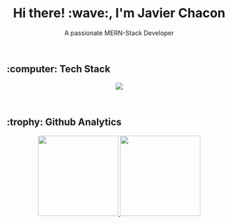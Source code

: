 <h1 align="center">Hi there! :wave:, I'm Javier Chacon</h1>
<p align="center">A passionate MERN-Stack Developer</p>

<br/>

<h2 >:computer: Tech Stack</h2>
<p align="center">
  <a href="https://skillicons.dev">
    <img src="https://skillicons.dev/icons?i=js,ts,html,css,react,tailwind,materialui,nextjs,express,nodejs,mongodb,mysql,git,postman&perline=7" />
  </a>
</p>

<br>

<h2 >:trophy: Github Analytics</h2>
<p align="center">
<a href="https://github.com/JavierAChacon">
  <img height="180em" src="https://github-readme-stats-eight-theta.vercel.app/api?username=JavierAChacon&show_icons=true&theme=algolia&include_all_commits=true&count_private=true"/>
  <img height="180em" src="https://github-readme-stats-eight-theta.vercel.app/api/top-langs/?username=JavierAChacon&layout=compact&langs_count=8&theme=algolia"/>
</a>
</p>
